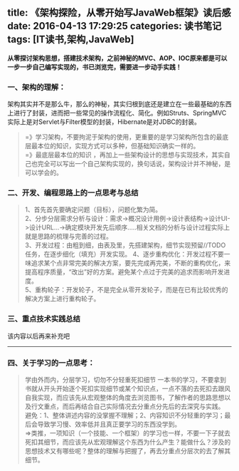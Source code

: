 title: 《架构探险，从零开始写JavaWeb框架》读后感
date: 2016-04-13 17:29:25
categories: 读书笔记
tags: [IT读书,架构,JavaWeb]
---
**从零探讨架构思想，搭建技术架构，之前神秘的MVC、AOP、IOC原来都是可以一步一步自己编写实现的，书已浏览完，需要进一步动手实践！**

### 一、架构的理解：
架构其实并不是那么牛，那么的神秘，其实归根到底还是建立在一些最基础的东西上进行了封装，进而把一些常见的操作流程化、简化。例如Struts、SpringMVC 实际上是对Servlet与Filter模型的封装，Hibernate是对JDBC的封装。  
>=》学习架构，不要拘泥于架构的使用，更重要的是学习架构所包含的最底层最本位的知识，实现方式可以多种，但基础知识确实一样的。  
>=》最底层最本位的知识 ，再加上一些架构设计的思想与实现技术，其实自己也完全可以写出一个自己架构实现的，换句话说，架构设计并不神秘，是可以学会的。


### 二、开发、编程思路上的一点思考与总结

>1、首先首先要确定问题（目标），问题化繁为简。    
>2、分步分层需求分析与设计：需求->概况设计用例->设计表结构->设计UI->设计URL...->确定模块开发先后顺序.....相关文档的分析与设计过程实际上就是思路的梳理与完善的过程。    
3、开发过程：由粗到细，由表及里，先搭建架构，细节实现预留//TODO任务，在逐步细化（填充）开发实现。
4、逐步重构优化：开发过程不要一味追求某个点非常完美的解决方案，要先完成再完美，不断的重构优化，来提高程序质量，“改出”好的方案。避免某个点过于完美的追求而影响开发进度。    
5、重构轮子：开发轮子，不是完全从零开发轮子，而是在已有比较优秀的解决方案上进行重构轮子。    

### 三、重点技术实践总结
该内容以后再来补充吧

---------------------------
### 四、关于学习的一点思考：
>学由外而内，分层学习，切勿不分轻重死扣细节
>一本书的学习，不要拿到书就从开头开始逐个死扣实现细节或某个知识点，一点不落的去死扣去跟风自我实现，而应该先从宏观整体的角度去浏览图书，了解作者的思路思想以及行文重点，而后再结合自己实际情况去分重点分先后的去深究与实践。   
>避免：1、整体讲述内容的没掌握不理解；2、内容知识不分轻重的学习；最后会导致学习慢、效率低并且真正要学习的东西没学到。    
>=>类推，一项知识（一个技能、一个框架）的学习也一样，不要一下子就去死扣其细节，而应该先从宏观理解这个东西为什么产生？能做什么？涉及的思想技术又有哪些呢？整体的理解与把握了，再去分重点分层次的去了解其细节。



